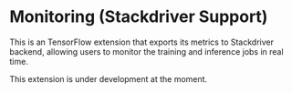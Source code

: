 # Monitoring (Stackdriver Support)

This is an TensorFlow extension that exports its metrics to Stackdriver backend,
allowing users to monitor the training and inference jobs in real time.

This extension is under development at the moment.
